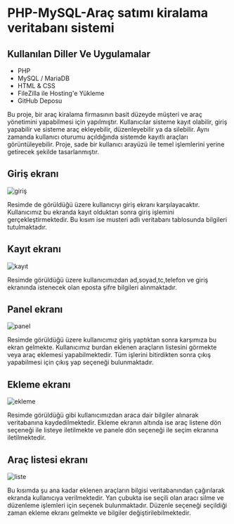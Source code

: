 # PHP-MySQL-Araç satımı kiralama veritabanı sistemi

##  Kullanılan Diller Ve Uygulamalar

- PHP 
- MySQL / MariaDB
- HTML & CSS
- FileZilla ile Hosting'e Yükleme
- GitHub Deposu


Bu proje, bir araç kiralama firmasının basit düzeyde müşteri ve araç yönetimini yapabilmesi için yapılmıştır. Kullanıcılar sisteme kayıt olabilir, giriş yapabilir ve sisteme araç ekleyebilir, düzenleyebilir ya da silebilir. Aynı zamanda kullanıcı oturumu açıldığında sistemde kayıtlı araçları görüntüleyebilir. Proje, sade bir kullanıcı arayüzü ile temel işlemlerini yerine getirecek şekilde tasarlanmıştır.

## Giriş ekranı

![giriş](https://github.com/user-attachments/assets/1e7d580f-b0ca-441a-bf0e-9fc470b2d129)

Resimde de görüldüğü üzere kullanıcıyı giriş ekranı karşılayacaktır. Kullanıcımız bu ekranda kayıt olduktan sonra giriş işlemini gerçekleştirmektedir. Bu kısım ise musteri adlı veritabanı tablosunda bilgileri tutulmaktadır.

## Kayıt ekranı

![kayıt](https://github.com/user-attachments/assets/88436bee-4396-40f0-9a77-e037db3e1f5a)

Resimde görüldüğü üzere kullanıcımızdan ad,soyad,tc,telefon ve giriş ekranında istenecek olan eposta şifre bilgileri alınmaktadır.

## Panel ekranı

![panel](https://github.com/user-attachments/assets/3fa5e932-161d-4679-b590-ad304db81b41)

Resimde görüldüğü üzere kullanıcımız giriş yaptıktan sonra karşımıza bu ekran gelmekte. Kullanıcımız burdan eklenen araçların listesini görmekte veya araç eklemesi yapabilmektedir. Tüm işlerini bitirdikten sonra çıkış yapabilmesi için çıkış yap seçeneği bulunmaktadır.

## Ekleme ekranı

![ekleme](https://github.com/user-attachments/assets/8ae03684-af03-4cfc-9c4f-f763a4b3a31f)

Resimde görüldüğü gibi kullanıcımızdan araca dair bilgiler alınarak veritabanına kaydedilmektedir. Ekleme ekranın altında ise araç listene dön seçeneği ile listeye iletilmekte ve panele dön seçeneği ile seçim ekranına iletilmektedir.

## Araç listesi ekranı

![liste](https://github.com/user-attachments/assets/d7b3a857-7c98-4335-8cc3-d746f661d197)

Bu kısımda şu ana kadar eklenen araçların bilgisi veritabanından çağırılarak ekranda kullanıcıya verilmektedir. Yan çubukta ise seçili olan aracı silme ve düzenleme işlemleri için seçenek bulunmaktadır. Düzenle seçeneği seçildiği zaman ekleme ekranı gelmekte ve bilgiler değiştirilebilmektedir.










